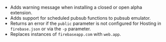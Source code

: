 - Adds warning message when installing a closed or open alpha extension.
- Adds support for scheduled pubsub functions to pubsub emulator.
- Returns an error if the `public` parameter is not configured for Hosting in `firebase.json` or via the `-p` parameter.
- Replaces instances of `firebaseapp.com` with `web.app`.

